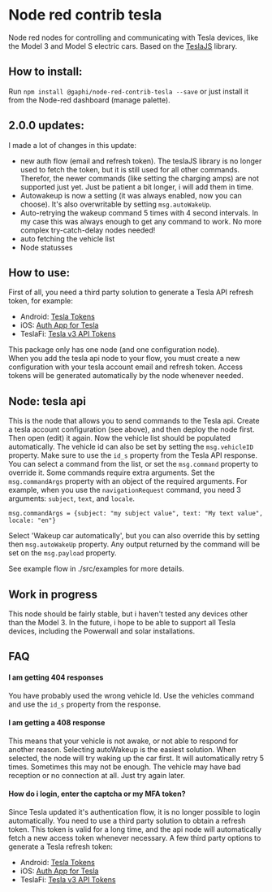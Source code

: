 # Node red contrib tesla

Node red nodes for controlling and communicating with Tesla devices, like the Model 3 and Model S electric cars. Based on the [TeslaJS](https://github.com/mseminatore/TeslaJS) library.

## How to install:
Run `npm install @gaphi/node-red-contrib-tesla --save` or just install it from the Node-red dashboard (manage palette).

## 2.0.0 updates:
I made a lot of changes in this update:
- new auth flow (email and refresh token). The teslaJS library is no longer used to fetch the token, but it is still used for all other commands. Therefor, the newer commands (like setting the charging amps) are not supported just yet. Just be patient a bit longer, i will add them in time.
- Autowakeup is now a setting (it was always enabled, now you can choose). It's also overwritable by setting `msg.autoWakeUp`.
- Auto-retrying the wakeup command 5 times with 4 second intervals. In my case this was always enough to get any command to work. No more complex try-catch-delay nodes needed!
- auto fetching the vehicle list
- Node statusses

## How to use:
First of all, you need a third party solution to generate a Tesla API refresh token, for example:
-  Android: [Tesla Tokens](https://play.google.com/store/apps/details?id=net.leveugle.teslatokens)
-  iOS: [Auth App for Tesla](https://apps.apple.com/us/app/auth-app-for-tesla/id1552058613)
-  TeslaFi: [Tesla v3 API Tokens](https://support.teslafi.com/en/communities/1/topics/16979-tesla-v3-api-tokens)

This package only has one node (and one configuration node).  
When you add the tesla api node to your flow, you must create a new configuration with your tesla account email and refresh token. Access tokens will be generated automatically by the node whenever needed.

## Node: tesla api
This is the node that allows you to send commands to the Tesla api.
Create a tesla account configuration (see above), and then deploy the node first. Then open (edit) it again. Now the vehicle list should be populated automatically.
The vehicle id can also be set by setting the `msg.vehicleID` property. Make sure to use the `id_s` property from the Tesla API response.
You can select a command from the list, or set the  `msg.command` property to override it. 
Some commands require extra arguments. Set the `msg.commandArgs` property with an object of the required arguments. 
For example, when you use the `navigationRequest` command, you need 3 arguments: `subject`, `text`, and `locale`.

```
msg.commandArgs = {subject: "my subject value", text: "My text value", locale: "en"} 
```

Select 'Wakeup car automatically', but you can also override this by setting then `msg.autoWakeUp` property.
Any output returned by the command will be set on the `msg.payload` property.

See example flow in ./src/examples for more details.

## Work in progress

This node should be fairly stable, but i haven't tested any devices other than the Model 3. 
In the future, i hope to be able to support all Tesla devices, including the Powerwall and solar installations. 

## FAQ
#### I am getting 404 responses
You have probably used the wrong vehicle Id. Use the vehicles command and use the `id_s` property from the response.

#### I am getting a 408 response
This means that your vehicle is not awake, or not able to respond for another reason. Selecting autoWakeup is the easiest solution. When selected, the node will try waking up the car first. It will automatically retry 5 times. Sometimes this may not be enough. The vehicle may have bad reception or no connection at all. Just try again later.

#### How do i login, enter the captcha or my MFA token? 
Since Tesla updated it's authentication flow, it is no longer possible to login automatically. You need to use a third party solution to obtain a refresh token. This token is valid for a long time, and the api node will automatically fetch a new access token whenever necessary.
A few third party options to generate a Tesla refresh token:
-  Android: [Tesla Tokens](https://play.google.com/store/apps/details?id=net.leveugle.teslatokens)
-  iOS: [Auth App for Tesla](https://apps.apple.com/us/app/auth-app-for-tesla/id1552058613)
-  TeslaFi: [Tesla v3 API Tokens](https://support.teslafi.com/en/communities/1/topics/16979-tesla-v3-api-tokens)